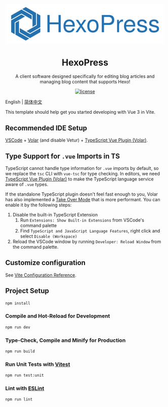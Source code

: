<div align="center">
  <p align="center">
    <img style="width:500px" src="https://github.com/charlestang/HexoPress/blob/main/docs/logo.svg" alt="logo" />
  </p>
  <h1>HexoPress</h1>
  <p>A client software designed specifically for editing blog articles and managing blog content that supports Hexo!</p>
  <p align="center"><!-- some badges like version, release status, test coverage, license, etc.-->
    <a href="https://github.com/charlestang/HexoPress/blob/main/LICENSE">
      <img src="https://img.shields.io/github/license/charlestang/HexoPress?color=%232dce89&logo=github&style=flat-square" alt="license">
    </a>
  </p>
</div>

English | [简体中文](./README_zh.md)


This template should help get you started developing with Vue 3 in Vite.

## Recommended IDE Setup

[VSCode](https://code.visualstudio.com/) + [Volar](https://marketplace.visualstudio.com/items?itemName=Vue.volar) (and disable Vetur) + [TypeScript Vue Plugin (Volar)](https://marketplace.visualstudio.com/items?itemName=Vue.vscode-typescript-vue-plugin).

## Type Support for `.vue` Imports in TS

TypeScript cannot handle type information for `.vue` imports by default, so we replace the `tsc` CLI with `vue-tsc` for type checking. In editors, we need [TypeScript Vue Plugin (Volar)](https://marketplace.visualstudio.com/items?itemName=Vue.vscode-typescript-vue-plugin) to make the TypeScript language service aware of `.vue` types.

If the standalone TypeScript plugin doesn't feel fast enough to you, Volar has also implemented a [Take Over Mode](https://github.com/johnsoncodehk/volar/discussions/471#discussioncomment-1361669) that is more performant. You can enable it by the following steps:

1. Disable the built-in TypeScript Extension
    1) Run `Extensions: Show Built-in Extensions` from VSCode's command palette
    2) Find `TypeScript and JavaScript Language Features`, right click and select `Disable (Workspace)`
2. Reload the VSCode window by running `Developer: Reload Window` from the command palette.

## Customize configuration

See [Vite Configuration Reference](https://vitejs.dev/config/).

## Project Setup

```sh
npm install
```

### Compile and Hot-Reload for Development

```sh
npm run dev
```

### Type-Check, Compile and Minify for Production

```sh
npm run build
```

### Run Unit Tests with [Vitest](https://vitest.dev/)

```sh
npm run test:unit
```

### Lint with [ESLint](https://eslint.org/)

```sh
npm run lint
```

